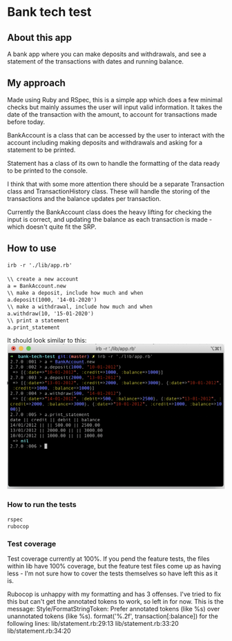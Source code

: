 # Bank tech test

## About this app
A bank app where you can make deposits and withdrawals, and see a statement of the transactions with dates and running balance. 

## My approach
Made using Ruby and RSpec, this is a simple app which does a few minimal checks but mainly assumes the user will input valid information. It takes the date of the transaction with the amount, to account for transactions made before today. 

BankAccount is a class that can be accessed by the user to interact with the account including making deposits and withdrawals and asking for a statement to be printed.

Statement has a class of its own to handle the formatting of the data ready to be printed to the console. 

I think that with some more attention there should be a separate Transaction class and TransactionHistory class. These will handle the storing of the transactions and the balance updates per transaction. 

Currently the BankAccount class does the heavy lifting for checking the input is correct, and updating the balance as each transaction is made - which doesn't quite fit the SRP. 

## How to use
```
irb -r './lib/app.rb'

\\ create a new account
a = BankAccount.new
\\ make a deposit, include how much and when  
a.deposit(1000, '14-01-2020')
\\ make a withdrawal, include how much and when  
a.withdraw(10, '15-01-2020')
\\ print a statement 
a.print_statement
```

It should look similar to this: 
![screenshot of bank app in use](./images/bank-app-screenshot.png)

### How to run the tests
```
rspec
rubocop
```

### Test coverage
Test coverage currently at 100%. If you pend the feature tests, the files within lib have 100% coverage, but the feature test files come up as having less - I'm not sure how to cover the tests themselves so have left this as it is. 

Rubocop is unhappy with my formatting and has 3 offenses. I've tried to fix this but can't get the annotated tokens to work, so left in for now. This is the message:
Style/FormatStringToken: Prefer annotated tokens (like %<foo>s) over unannotated tokens (like %s).
    format('%.2f', transaction[:balance])
    for the following lines: 
    lib/statement.rb:29:13
    lib/statement.rb:33:20
    lib/statement.rb:34:20
